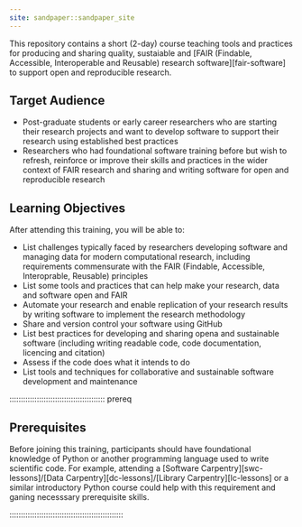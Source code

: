 ```yaml
---
site: sandpaper::sandpaper_site
---
```


This repository contains a short (2-day) course teaching tools and practices for producing and sharing quality, sustaiable and [FAIR 
(Findable, Accessible, Interoperable and Reusable) research software][fair-software] to support open and reproducible research. 

## Target Audience

- Post-graduate students or early career researchers who are starting their research projects and want to develop software to support their research using established best practices
- Researchers who had foundational software training before but wish to refresh, reinforce or improve their skills and practices in the wider context of FAIR research and sharing and writing software for open and reproducible research 


## Learning Objectives

After attending this training, you will be able to:

- List challenges typically faced by researchers developing software and managing data for modern computational research, including requirements commensurate with the FAIR (Findable, Accessible, Interoprable, Reusable) principles
- List some tools and practices that can help make your research, data and software open and FAIR
- Automate your research and enable replication of your research results by writing software to implement the research methodology
- Share and version control your software using GitHub
- List best practices for developing and sharing opena and sustainable software (including writing readable code, code documentation, licencing and citation)
- Assess if the code does what it intends to do
- List tools and techniques for collaborative and sustainable software development and maintenance

::::::::::::::::::::::::::::::::::::::::::  prereq

## Prerequisites

Before joining this training, participants should have foundational knowledge of Python or another programming language used to write scientific code. 
For example, attending a [Software Carpentry][swc-lessons]/[Data Carpentry][dc-lessons]/[Library Carpentry][lc-lessons] or a similar introductory Python course could help with this requirement and 
ganing necesssary prerequisite skills.


::::::::::::::::::::::::::::::::::::::::::::::::::
